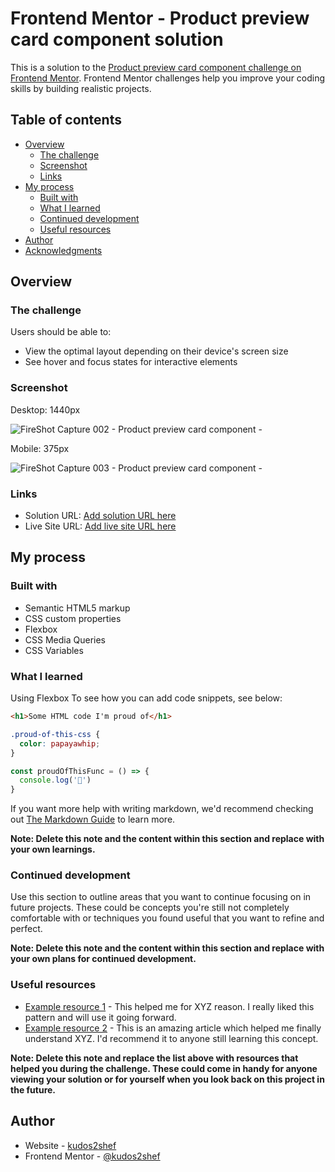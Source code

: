 # Frontend Mentor - Product preview card component solution

This is a solution to the [Product preview card component challenge on Frontend Mentor](https://www.frontendmentor.io/challenges/product-preview-card-component-GO7UmttRfa). Frontend Mentor challenges help you improve your coding skills by building realistic projects. 

## Table of contents

- [Overview](#overview)
  - [The challenge](#the-challenge)
  - [Screenshot](#screenshot)
  - [Links](#links)
- [My process](#my-process)
  - [Built with](#built-with)
  - [What I learned](#what-i-learned)
  - [Continued development](#continued-development)
  - [Useful resources](#useful-resources)
- [Author](#author)
- [Acknowledgments](#acknowledgments)


## Overview

### The challenge

Users should be able to:

- View the optimal layout depending on their device's screen size
- See hover and focus states for interactive elements

### Screenshot

Desktop: 1440px

 ![FireShot Capture 002 - Product preview card component - ](https://github.com/kudos2Shef/Product_Card/assets/16985060/e626a641-4c73-4613-b07f-42d8732c4ffc)

Mobile: 375px 

![FireShot Capture 003 - Product preview card component - ](https://github.com/kudos2Shef/Product_Card/assets/16985060/b8344531-e8f1-4d64-b2cb-90c3880eb234)



### Links

- Solution URL: [Add solution URL here](https://github.com/kudos2Shef/Product_Card)
- Live Site URL: [Add live site URL here](https://kudos2shef.github.io/Product_Card/)

## My process

### Built with

- Semantic HTML5 markup
- CSS custom properties
- Flexbox
- CSS Media Queries
- CSS Variables


### What I learned

Using Flexbox 
To see how you can add code snippets, see below:

```html
<h1>Some HTML code I'm proud of</h1>
```
```css
.proud-of-this-css {
  color: papayawhip;
}
```
```js
const proudOfThisFunc = () => {
  console.log('🎉')
}
```

If you want more help with writing markdown, we'd recommend checking out [The Markdown Guide](https://www.markdownguide.org/) to learn more.

**Note: Delete this note and the content within this section and replace with your own learnings.**

### Continued development

Use this section to outline areas that you want to continue focusing on in future projects. These could be concepts you're still not completely comfortable with or techniques you found useful that you want to refine and perfect.

**Note: Delete this note and the content within this section and replace with your own plans for continued development.**

### Useful resources

- [Example resource 1](https://www.example.com) - This helped me for XYZ reason. I really liked this pattern and will use it going forward.
- [Example resource 2](https://www.example.com) - This is an amazing article which helped me finally understand XYZ. I'd recommend it to anyone still learning this concept.

**Note: Delete this note and replace the list above with resources that helped you during the challenge. These could come in handy for anyone viewing your solution or for yourself when you look back on this project in the future.**

## Author

- Website - [kudos2shef](https://www.your-site.com)
- Frontend Mentor - [@kudos2shef]( https://www.frontendmentor.io/profile/kudos2Shef)




